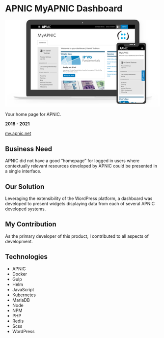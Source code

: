 # APNIC MyAPNIC Dashboard

![screenshot](APNIC_MyAPNIC_Dashboard.png)

Your home page for APNIC.

**2018 - 2021**

[my.apnic.net](https://my.apnic.net/)

## Business Need

APNIC did not have a good “homepage” for logged in users where contextually relevant resources developed by APNIC could be presented in a single interface.

## Our Solution

Leveraging the extensibility of the WordPress platform, a dashboard was developed to present widgets displaying data from each of several APNIC developed systems.

## My Contribution

As the primary developer of this product, I contributed to all aspects of development.

## Technologies

-   APNIC
-   Docker
-   Gulp
-   Helm
-   JavaScript
-   Kubernetes
-   MariaDB
-   Node
-   NPM
-   PHP
-   Redis
-   Scss
-   WordPress
